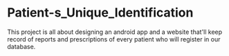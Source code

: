 # Patient-s_Unique_Identification
This project is all about designing an android app and a website that'll keep record of reports and prescriptions of every patient who will register in our database.
